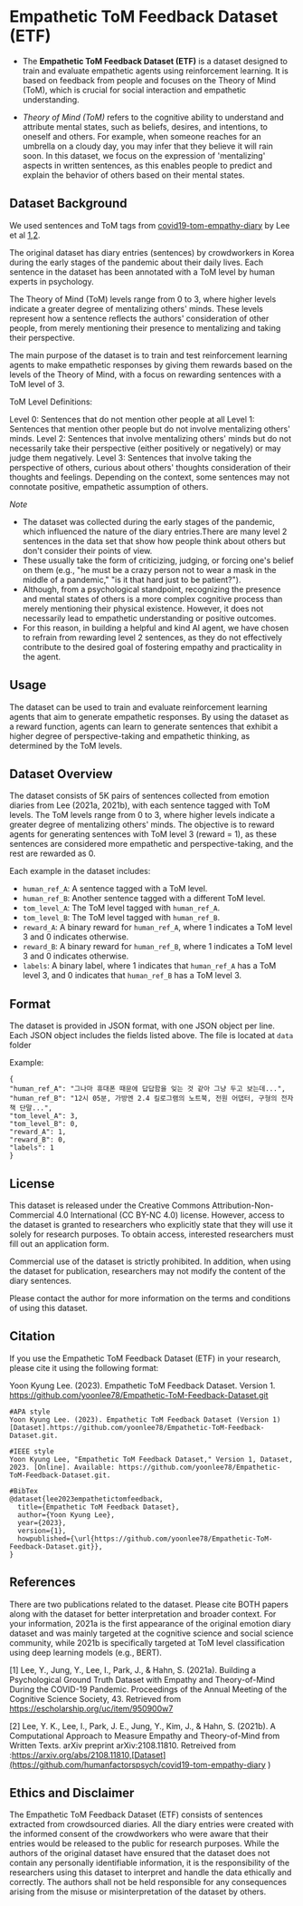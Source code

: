 # Empathetic ToM Feedback Dataset (ETF)

- The **Empathetic ToM Feedback Dataset (ETF)** is a dataset designed to train and evaluate empathetic agents using reinforcement learning. It is based on feedback from people and focuses on the Theory of Mind (ToM), which is crucial for social interaction and empathetic understanding. 

- _Theory of Mind (ToM)_ refers to the cognitive ability to understand and attribute mental states, such as beliefs, desires, and intentions, to oneself and others. For example, when someone reaches for an umbrella on a cloudy day, you may infer that they believe it will rain soon. In this dataset, we focus on the expression of 'mentalizing' aspects in written sentences, as this enables people to predict and explain the behavior of others based on their mental states.

## Dataset Background

We used sentences and ToM tags from [covid19-tom-empathy-diary](https://github.com/yoonlee78/covid19-tom-empathy-diary) by Lee et al [1](https://escholarship.org/uc/item/950900w7),[2](https://arxiv.org/abs/2108.11810). 

The original dataset has diary entries (sentences) by crowdworkers in Korea during the early stages of the pandemic about their daily lives. Each sentence in the dataset has been annotated with a ToM level by human experts in psychology. 

The Theory of Mind (ToM) levels range from 0 to 3, where higher levels indicate a greater degree of mentalizing others' minds. These levels represent how a sentence reflects the authors' consideration of other people, from merely mentioning their presence to mentalizing and taking their perspective. 

The main purpose of the dataset is to train and test reinforcement learning agents to make empathetic responses by giving them rewards based on the levels of the Theory of Mind, with a focus on rewarding sentences with a ToM level of 3.

ToM Level Definitions: 

Level 0: Sentences that do not mention other people at all 
Level 1: Sentences that mention other people but do not involve mentalizing others' minds.
Level 2: Sentences that involve mentalizing others' minds but do not necessarily take their perspective (either positively or negatively) or may judge them negatively.
Level 3: Sentences that involve taking the perspective of others, curious about others' thoughts consideration of their thoughts and feelings. Depending on the context, some sentences may not connotate positive, empathetic assumption of others.  

_Note_

- The dataset was collected during the early stages of the pandemic, which influenced the nature of the diary entries.There are many level 2 sentences in the data set that show how people think about others but don't consider their points of view. 
- These usually take the form of criticizing, judging, or forcing one's belief on them (e.g., "he must be a crazy person not to wear a mask in the middle of a pandemic," "is it that hard just to be patient?"). 
- Although, from a psychological standpoint, recognizing the presence and mental states of others is a more complex cognitive process than merely mentioning their physical existence. However, it does not necessarily lead to empathetic understanding or positive outcomes. 
- For this reason, in building a helpful and kind AI agent, we have chosen to refrain from rewarding level 2 sentences, as they do not effectively contribute to the desired goal of fostering empathy and practicality in the agent.

## Usage

The dataset can be used to train and evaluate reinforcement learning agents that aim to generate empathetic responses. By using the dataset as a reward function, agents can learn to generate sentences that exhibit a higher degree of perspective-taking and empathetic thinking, as determined by the ToM levels.

## Dataset Overview

The dataset consists of 5K pairs of sentences collected from emotion diaries from Lee (2021a, 2021b), with each sentence tagged with ToM levels. The ToM levels range from 0 to 3, where higher levels indicate a greater degree of mentalizing others' minds. The objective is to reward agents for generating sentences with ToM level 3 (reward = 1), as these sentences are considered more empathetic and perspective-taking, and the rest are rewarded as 0. 

Each example in the dataset includes:

- `human_ref_A`: A sentence tagged with a ToM level.
- `human_ref_B`: Another sentence tagged with a different ToM level.
- `tom_level_A`: The ToM level tagged with `human_ref_A`.
- `tom_level_B`: The ToM level tagged with `human_ref_B`.
- `reward_A`: A binary reward for `human_ref_A`, where 1 indicates a ToM level 3 and 0 indicates otherwise.
- `reward_B`: A binary reward for `human_ref_B`, where 1 indicates a ToM level 3 and 0 indicates otherwise.
- `labels`: A binary label, where 1 indicates that `human_ref_A` has a ToM level 3, and 0 indicates that `human_ref_B` has a ToM level 3.


## Format

The dataset is provided in JSON format, with one JSON object per line. Each JSON object includes the fields listed above. The file is located at  ``` data ``` folder

Example:

```
{
"human_ref_A": "그나마 휴대폰 때문에 답답함을 잊는 것 같아 그냥 두고 보는데...",
"human_ref_B": "12시 05분, 가방엔 2.4 킬로그램의 노트북, 전원 어댑터, 구형의 전자책 단말...",
"tom_level_A": 3,
"tom_level_B": 0,
"reward_A": 1,
"reward_B": 0,
"labels": 1
}
```

## License

This dataset is released under the Creative Commons Attribution-Non-Commercial 4.0 International (CC BY-NC 4.0) license. However, access to the dataset is granted to researchers who explicitly state that they will use it solely for research purposes. To obtain access, interested researchers must fill out an application form.

Commercial use of the dataset is strictly prohibited. In addition, when using the dataset for publication, researchers may not modify the content of the diary sentences.

Please contact the author for more information on the terms and conditions of using this dataset.

## Citation

If you use the Empathetic ToM Feedback Dataset (ETF) in your research, please cite it using the following format:

Yoon Kyung Lee. (2023). Empathetic ToM Feedback Dataset. Version 1. https://github.com/yoonlee78/Empathetic-ToM-Feedback-Dataset.git

```
#APA style
Yoon Kyung Lee. (2023). Empathetic ToM Feedback Dataset (Version 1) [Dataset].https://github.com/yoonlee78/Empathetic-ToM-Feedback-Dataset.git.

#IEEE style
Yoon Kyung Lee, "Empathetic ToM Feedback Dataset," Version 1, Dataset, 2023. [Online]. Available: https://github.com/yoonlee78/Empathetic-ToM-Feedback-Dataset.git.

#BibTex
@dataset{lee2023empathetictomfeedback,
  title={Empathetic ToM Feedback Dataset},
  author={Yoon Kyung Lee},
  year={2023},
  version={1},
  howpublished={\url{https://github.com/yoonlee78/Empathetic-ToM-Feedback-Dataset.git}},
}
```

## References

There are two publications related to the dataset. Please cite BOTH papers along with the dataset for better interpretation and broader context. For your information, 2021a is the first appearance of the original emotion diary dataset and was mainly targeted at the cognitive science and social science community, while 2021b is specifically targeted at ToM level classification using deep learning models (e.g., BERT).

[1] Lee, Y., Jung, Y., Lee, I., Park, J., & Hahn, S. (2021a). Building a Psychological Ground Truth Dataset with Empathy and Theory-of-Mind During the COVID-19 Pandemic. Proceedings of the Annual Meeting of the Cognitive Science Society, 43. Retrieved from https://escholarship.org/uc/item/950900w7

[2] Lee, Y. K., Lee, I., Park, J. E., Jung, Y., Kim, J., & Hahn, S. (2021b). A Computational Approach to Measure Empathy and Theory-of-Mind from Written Texts. arXiv preprint arXiv:2108.11810. Retreived from :https://arxiv.org/abs/2108.11810,[Dataset](https://github.com/humanfactorspsych/covid19-tom-empathy-diary
)


## Ethics and Disclaimer

The Empathetic ToM Feedback Dataset (ETF) consists of sentences extracted from crowdsourced diaries. All the diary entries were created with the informed consent of the crowdworkers who were aware that their entries would be released to the public for research purposes. While the authors of the original dataset have ensured that the dataset does not contain any personally identifiable information, it is the responsibility of the researchers using this dataset to interpret and handle the data ethically and correctly. The authors shall not be held responsible for any consequences arising from the misuse or misinterpretation of the dataset by others.
